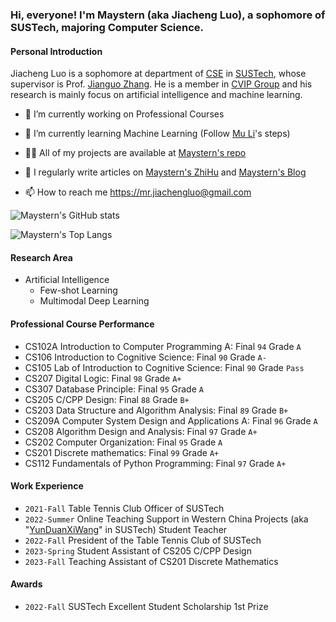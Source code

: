 ### Hi, everyone! I'm Maystern (aka Jiacheng Luo), a sophomore of SUSTech, majoring Computer Science.

#### Personal Introduction
Jiacheng Luo is a sophomore at department of [CSE](https://cse.sustech.edu.cn/) in [SUSTech](https://sustech.edu.cn/en/), whose supervisor is Prof. [Jianguo Zhang](https://www.sustech.edu.cn/zh/faculties/zhangjianguo.html). He is a member in [CVIP Group](https://faculty.sustech.edu.cn/zhangjg) and his research is mainly focus on artificial intelligence and machine learning.

- 🔭 I’m currently working on Professional Courses

- 🌱 I’m currently learning Machine Learning (Follow [Mu Li](https://space.bilibili.com/1567748478)'s steps)

- 👨‍💻 All of my projects are available at [Maystern's repo](https://github.com/Maystern?tab=repositories)

- 📝 I regularly write articles on [Maystern's ZhiHu](https://www.zhihu.com/people/hhh-40-88-74) and [Maystern's Blog](https://maystern.github.io)

- 📫 How to reach me https://mr.jiachengluo@gmail.com

![Maystern's GitHub stats](https://github-readme-stats.vercel.app/api?username=Maystern&show_icons=true&count_private=true)

![Maystern's Top Langs](https://github-readme-stats.vercel.app/api/top-langs/?username=Maystern&layout=compact)

#### Research Area

- Artificial Intelligence
  - Few-shot Learning
  - Multimodal Deep Learning

#### Professional Course Performance

- CS102A Introduction to Computer Programming A: Final `94` Grade `A`
- CS106 Introduction to Cognitive Science: Final `90` Grade `A-`
- CS105 Lab of Introduction to Cognitive Science: Final `90` Grade `Pass`
- CS207 Digital Logic: Final `98` Grade `A+`
- CS307 Database Principle: Final `95` Grade `A`
- CS205 C/CPP Design: Final `88` Grade `B+`
- CS203 Data Structure and Algorithm Analysis: Final `89` Grade `B+`
- CS209A Computer System Design and Applications A: Final `96` Grade `A`
- CS208 Algorithm Design and Analysis:  Final `97` Grade `A+`
- CS202 Computer Organization: Final `95` Grade `A`
- CS201 Discrete mathematics: Final `99` Grade `A+`
- CS112 Fundamentals of Python Programming: Final `97` Grade `A+` 

#### Work Experience
- `2021-Fall` Table Tennis Club Officer of SUSTech
- `2022-Summer` Online Teaching Support in Western China Projects (aka "[YunDuanXiWang](https://space.bilibili.com/1142024190)" in SUSTech) Student Teacher 
- `2022-Fall` President of the Table Tennis Club of SUSTech
- `2023-Spring` Student Assistant of CS205 C/CPP Design
- `2023-Fall` Teaching Assistant of CS201 Discrete Mathematics
#### Awards
- `2022-Fall` SUSTech Excellent Student Scholarship 1st Prize 
